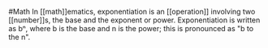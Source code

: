 #Math 
In [[math]]ematics, exponentiation is an [[operation]] involving two [[number]]s, the base and the exponent or power. Exponentiation is written as bⁿ, where b is the base and n is the power; this is pronounced as "b to the n".